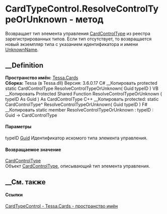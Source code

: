 # CardTypeControl.ResolveControlTypeOrUnknown - метод
Возвращает тип элемента управления
[CardControlType](T_Tessa_Cards_CardControlType.htm) из реестра
зарегистрированных типов. Если тип отсутствует, то возвращается новый
экземпляр типа с указанием идентификатора и имени
[UnknownName](F_Tessa_Cards_CardControlType_UnknownName.htm).
## __Definition
 **Пространство имён:** [Tessa.Cards](N_Tessa_Cards.htm)  
 **Сборка:** Tessa (в Tessa.dll) Версия: 3.6.0.17
C# __Копировать
     protected static CardControlType ResolveControlTypeOrUnknown(
    	Guid typeID
    )
VB __Копировать
     Protected Shared Function ResolveControlTypeOrUnknown ( 
    	typeID As Guid
    ) As CardControlType
C++ __Копировать
     protected:
    static CardControlType^ ResolveControlTypeOrUnknown(
    	Guid typeID
    )
F# __Копировать
     static member ResolveControlTypeOrUnknown : 
            typeID : Guid -> CardControlType 
#### Параметры
typeID [Guid](https://learn.microsoft.com/dotnet/api/system.guid)
    Идентификатор искомого типа элемента управления.
#### Возвращаемое значение
[CardControlType](T_Tessa_Cards_CardControlType.htm)  
Объект [CardControlType](T_Tessa_Cards_CardControlType.htm), описывающий тип
элемента управления.
##  __См. также
#### Ссылки
[CardTypeControl - ](T_Tessa_Cards_CardTypeControl.htm)
[Tessa.Cards - пространство имён](N_Tessa_Cards.htm)
